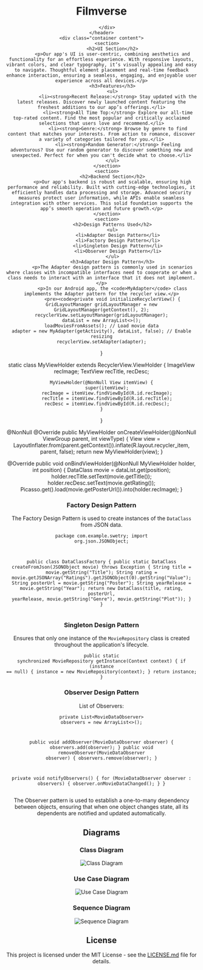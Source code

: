 <!DOCTYPE html>
<html lang="en">
<head>
    <meta charset="UTF-8">
    <meta name="viewport" content="width=device-width, initial-scale=1.0">
    
    
</head>
<body>
    <header>
        <div class="container">
            <div id="branding">
                <h1>Filmverse</h1>
            </div>
            
        </div>
    </header>
    <div class="container content">
        <section>
            <h2>UI Section</h2>
            <p>Our app's UI is user-centric, combining aesthetics and functionality for an effortless experience. With responsive layouts, vibrant colors, and clear typography, it’s visually appealing and easy to navigate. Thoughtful element placement and real-time feedback enhance interaction, ensuring a seamless, engaging, and enjoyable user experience across all devices.</p>
            <h3>Features</h3>
            <ul>
                <li><strong>Recent Release:</strong> Stay updated with the latest releases. Discover newly launched content featuring the freshest additions to our app’s offerings.</li>
                <li><strong>All Time Top:</strong> Explore our all-time top-rated content. Find the most popular and critically acclaimed selections that users love and recommend.</li>
                <li><strong>Genre:</strong> Browse by genre to find content that matches your interests. From action to romance, discover a variety of categories tailored for you.</li>
                <li><strong>Random Generator:</strong> Feeling adventurous? Use our random generator to discover something new and unexpected. Perfect for when you can't decide what to choose.</li>
            </ul>
        </section>
        <section>
            <h2>Backend Section</h2>
            <p>Our app's backend is robust and scalable, ensuring high performance and reliability. Built with cutting-edge technologies, it efficiently handles data processing and storage. Advanced security measures protect user information, while APIs enable seamless integration with other services. This solid foundation supports the app’s smooth operation and future growth.</p>
        </section>
        <section>
            <h2>Design Patterns Used</h2>
            <ul>
                <li>Adapter Design Pattern</li>
                <li>Factory Design Pattern</li>
                <li>Singleton Design Pattern</li>
                <li>Observer Design Pattern</li>
            </ul>
            <h3>Adapter Design Pattern</h3>
            <p>The Adapter design pattern is commonly used in scenarios where classes with incompatible interfaces need to cooperate or when a class needs to interact with an interface that it does not implement.</p>
            <p>In our Android app, the <code>MyAdapter</code> class implements the Adapter pattern for the recycler view.</p>
            <pre><code>private void initializeRecyclerView() {
    GridLayoutManager gridLayoutManager = new GridLayoutManager(getContext(), 2);
    recyclerView.setLayoutManager(gridLayoutManager);
    dataList = new ArrayList<>();
    loadMoviesFromAssets(); // Load movie data
    adapter = new MyAdapter(getActivity(), dataList, false); // Enable resizing
    recyclerView.setAdapter(adapter);
}

static class MyViewHolder extends RecyclerView.ViewHolder {
    ImageView recImage;
    TextView recTitle, recDesc;

    MyViewHolder(@NonNull View itemView) {
        super(itemView);
        recImage = itemView.findViewById(R.id.recImage);
        recTitle = itemView.findViewById(R.id.recTitle);
        recDesc = itemView.findViewById(R.id.recDesc);
    }
}

@NonNull
@Override
public MyViewHolder onCreateViewHolder(@NonNull ViewGroup parent, int viewType) {
    View view = LayoutInflater.from(parent.getContext()).inflate(R.layout.recycler_item, parent, false);
    return new MyViewHolder(view);
}

@Override
public void onBindViewHolder(@NonNull MyViewHolder holder, int position) {
    DataClass movie = dataList.get(position);
    holder.recTitle.setText(movie.getTitle());
    holder.recDesc.setText(movie.getRating());
    Picasso.get().load(movie.getPosterUrl()).into(holder.recImage);
}</code></pre>
            <h3>Factory Design Pattern</h3>
            <p>The Factory Design Pattern is used to create instances of the <code>DataClass</code> from JSON data.</p>
            <pre><code>package com.example.swetry;
import org.json.JSONObject;

public class DataClassFactory {
    public static DataClass createFromJson(JSONObject movie) throws Exception {
        String title = movie.getString("Title");
        String rating = movie.getJSONArray("Ratings").getJSONObject(0).getString("Value");
        String posterUrl = movie.getString("Poster");
        String yearRelease = movie.getString("Year");
        return new DataClass(title, rating, posterUrl, yearRelease, movie.getString("Genre"), movie.getString("Plot"));
    }
}</code></pre>
            <h3>Singleton Design Pattern</h3>
            <p>Ensures that only one instance of the <code>MovieRepository</code> class is created throughout the application's lifecycle.</p>
            <pre><code>public static synchronized MovieRepository getInstance(Context context) {
    if (instance == null) {
        instance = new MovieRepository(context);
    }
    return instance;
}</code></pre>
            <h3>Observer Design Pattern</h3>
            <p>List of Observers:</p>
            <pre><code>private List&lt;MovieDataObserver&gt; observers = new ArrayList&lt;&gt;();

public void addObserver(MovieDataObserver observer) { observers.add(observer); }
public void removeObserver(MovieDataObserver observer) { observers.remove(observer); }

private void notifyObservers() {
    for (MovieDataObserver observer : observers) {
        observer.onMovieDataChanged();
    }
}</code></pre>
            <p>The Observer pattern is used to establish a one-to-many dependency between objects, ensuring that when one object changes state, all its dependents are notified and updated automatically.</p>
        </section>
        <section class="diagrams">
            <h2>Diagrams</h2>
            <h3>Class Diagram</h3>
            <img src="https://drive.google.com/uc?id=1u8Rck9tgLWX8qavzo_Ezrh-VeGB7GP_5" alt="Class Diagram">
            <h3>Use Case Diagram</h3>
            <img src="https://drive.google.com/uc?id=1u8Rck9tgLWX8qavzo_Ezrh-VeGB7GP_5" alt="Use Case Diagram">
            <h3>Sequence Diagram</h3>
            <img src="https://drive.google.com/uc?id=1u8Rck9tgLWX8qavzo_Ezrh-VeGB7GP_5" alt="Sequence Diagram">
        </section>
        <section>
            <h2>License</h2>
            <p>This project is licensed under the MIT License - see the <a href="LICENSE.md">LICENSE.md</a> file for details.</p>
        </section>
    </div>
</body>
</html>
